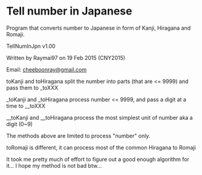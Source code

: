 # Tell number in Japanese
Program that converts number to Japanese in form of Kanji, Hiragana and Romaji.

TellNumInJpn v1.00

Written by Raymai97 on 19 Feb 2015 (CNY2015)

Email: cheeboonray@gmail.com

toKanji and toHiragana split the number into parts (that are <= 9999) and pass them to _toXXX

_toKanji and _toHiragana process number <= 9999, and pass a digit at a time to __toXXX

__toKanji and __toHiragana process the most simplest unit of number aka a digit (0~9)

The methods above are limited to process "number" only.

toRomaji is different, it can process most of the common Hiragana to Romaji

It took me pretty much of effort to figure out a good enough algorithm for it...
I hope my method is not bad btw...
